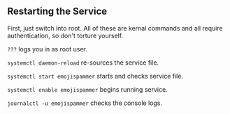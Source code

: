 ## Restarting the Service

First, just switch into root. All of these are kernal commands and all require authentication, so don't torture yourself.

`???` logs you in as root user.

`systemctl daemon-reload` re-sources the service file.


`systemctl start emojispammer` starts and checks service file.

`systemctl enable emojispammer` begins running service.

`journalctl -u emojispammer` checks the console logs.

